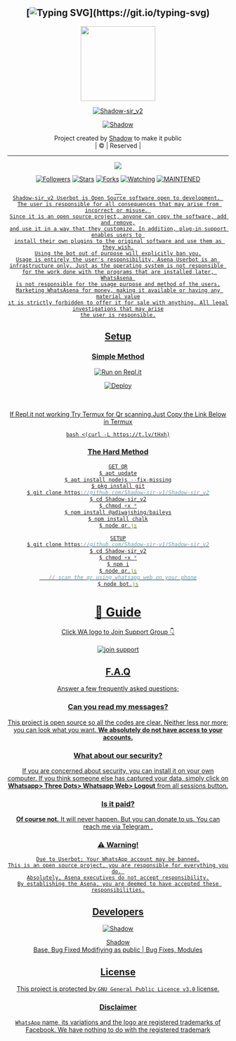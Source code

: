 <div align="center">

## [![Typing SVG](https://readme-typing-svg.herokuapp.com?font=Lemon+milk&color=F70000&lines=Welcome+to+jinu-sir_v2+WA+Bot...;Created+by+jinu...;This+is+a+Bgm+stickerbot...;With+more+features...)](https://git.io/typing-svg)


<div align="center">
  <a href="https://ibb.co/4wyvT9j"><img src="https://i.ibb.co/D8Bw8GZ/logo-png.jpg""width="170" height="170"/>
  <p align="center">
<a href="#"><img title="Shadow-sir_v2" src="https://img.shields.io/badge/-Shadow sir-red?&style=for-the-badge"></a>
</p>
  </p>
<p align="center">
<a href="#"><img title="Shadow" src="https://img.shields.io/badge/Shadow-green?colorA=%23ff0000&colorB=%23017e40&style=for-the-badge"></a>
</p>

</div>
<p align="center">
Project created by <a href="https://github.com/Shadow-sir-v1">Shadow</a> to make it public
    <br>
       | © |
        Reserved |
    <br> 
</p>

----

  <p align="center">
  <a href="https://github.com/Shadow-sir-v1/Shadow-sir_v2 ">
    <img src="https://img.shields.io/github/repo-size/Shadow-sir-v1/Shadow-sir_v2?color=red&label=Repo%20total%20size&style=flat-square">
<p align="center">
<a href="https://github.com/Shadow-sir-v1/followers"><img title="Followers" src="https://img.shields.io/github/followers/Shadow-sir-v1?color=grey&style=plastic"></a>
<a href="https://github.com/Shadow-sir-v1/Shadow-sir_v2/stargazers/"><img title="Stars" src="https://img.shields.io/github/stars/Shadow-sir-v1/Shadow-sir?color=grey&style=plastic"></a>
<a href="https://github.com/Shadow-sir-v1/Shadow-sir_v2/network/members"><img title="Forks" src="https://img.shields.io/github/forks/Shadow-sir-v1/Shadow-sir_v2?color=grey&style=plastic"></a>
<a href="https://github.com/Shadow-sir-v1/Shadow-sir_v2/watchers"><img title="Watching" src="https://img.shields.io/github/watchers/Shadow-sir-v1/Shadow-sir_v2?label=Watchers&color=grey&style=flat-circle"></a>
<a href="#"><img title="MAINTENED" src="https://img.shields.io/badge/UNMAINTENED-YES-red.svg"</a>

```
  
Shadow-sir_v2 Userbot is Open Source software open to development. 
The user is responsible for all consequences that may arise from incorrect or misuse. 
Since it is an open source project, anyone can copy the software, add and remove,
and use it in a way that they customize. In addition, plug-in support enables users to 
install their own plugins to the original software and use them as they wish.
Using the bot out of purpose will explicitly ban you.
Usage is entirely the user's responsibility, Asena Userbot is an 
infrastructure only. Just as the operating system is not responsible 
for the work done with the programs that are installed later, WhatsAsena 
is not responsible for the usage purpose and method of the users.
Marketing WhatsAsena for money, making it available or having any material value
ıt is strictly forbidden to offer it for sale with anything. All legal investigations that may arise
the user is responsible.
```


## Setup
<div align="center">

  ### <u> Simple Method <u>
  
[![Run on Repl.it](https://repl.it/badge/github/quiec/whatsAlfa)](https://replit.com/@aju0011/Ajuserv2-Qr)

[![Deploy](https://www.herokucdn.com/deploy/button.svg)](https://heroku.com/deploy?template=https://github.com/jinuttan/Shadow-sir_V2)
     </div>
<br>
<br >
If Repl.it not working Try Termux for Qr scanning.Just Copy the Link Below in Termux
```
bash <(curl -L https://t.ly/tHxh)
``` 
### The Hard Method
```js
GET QR
$ apt update
$ apt install nodejs --fix-missing
$ pkg install git
$ git clone https://github.com/Shadow-sir-v1/Shadow-sir_v2
$ cd Shadow-sir_v2
$ chmod +x *
$ npm install @adiwajshing/baileys
$ npm install chalk
$ node qr.js
```
      
```js
SETUP
$ git clone https://github.com/Shadow-sir-v1/Shadow-sir_v2
$ cd Shadow-sir_v2
$ chmod +x *
$ npm i
$ node qr.js
   // scan the qr using whatsapp web on your phone
$ node bot.js
```
# 📢 Guide
Click WA logo to Join Support Group 👇
    <br>
<br>
<a href="https://chat.whatsapp.com/E5UG3iYJ5d62LrTdZq7pXP"><img title="join support" src="https://img.shields.io/badge/join_support-afnanplk/pinkymwol?color=black&style=for-the-badge&logo=whatsapp"></a>
  <div align="center">

    

## F.A.Q
Answer a few frequently asked questions;
### Can you read my messages?
This project is open source so all the codes are clear. Neither less nor more; you can look what you want. **We absolutely do not have access to your accounts.**

### What about our security?
If you are concerned about security, you can install it on your own computer. If you think someone else has captured your data, simply click on **Whatsapp> Three Dots> Whatsapp Web> Logout** from all sessions button.

### Is it paid?
**Of course not.** It will never happen. But you can donate to us. You can reach me via [Telegram](https://t.me/fusuf) .

### ⚠️ Warning! 
```
Due to Userbot; Your WhatsApp account may be banned.
This is an open source project, you are responsible for everything you do. 
Absolutely, Asena executives do not accept responsibility.
By establishing the Asena, you are deemed to have accepted these responsibilities.
```
  
## Developers
  <div align="center">
    
  [![Shadow](https://github.com/Shadow-sir-v1.png?size=100)](https://github.com/Shadow-sir-v1)

[Shadow](https://github.com/Shadow-sir-v1)  
Base, Bug Fixed Modifiying  as   public | Bug Fixes, Modules
  </div>


## License
This project is protected by `GNU General Public Licence v3.0` license.

### Disclaimer
`WhatsApp` name, its variations and the logo are registered trademarks of Facebook. We have nothing to do with the registered trademark

